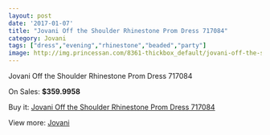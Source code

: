 ```yaml
---
layout: post
date: '2017-01-07'
title: "Jovani Off the Shoulder Rhinestone Prom Dress 717084"
category: Jovani
tags: ["dress","evening","rhinestone","beaded","party"]
image: http://img.princessan.com/8361-thickbox_default/jovani-off-the-shoulder-rhinestone-prom-dress-717084.jpg
---
```

Jovani Off the Shoulder Rhinestone Prom Dress 717084

On Sales: **$359.9958**
<a href="https://www.princessan.com/en/jovani/3688-jovani-off-the-shoulder-rhinestone-prom-dress-717084.html"><amp-img layout="responsive" width="600" height="600" src="//img.princessan.com/8361-thickbox_default/jovani-off-the-shoulder-rhinestone-prom-dress-717084.jpg" alt="Jovani Off the Shoulder Rhinestone Prom Dress 717084 0" /></a>
<a href="https://www.princessan.com/en/jovani/3688-jovani-off-the-shoulder-rhinestone-prom-dress-717084.html"><amp-img layout="responsive" width="600" height="600" src="//img.princessan.com/8362-thickbox_default/jovani-off-the-shoulder-rhinestone-prom-dress-717084.jpg" alt="Jovani Off the Shoulder Rhinestone Prom Dress 717084 1" /></a>

Buy it: [Jovani Off the Shoulder Rhinestone Prom Dress 717084](https://www.princessan.com/en/jovani/3688-jovani-off-the-shoulder-rhinestone-prom-dress-717084.html "Jovani Off the Shoulder Rhinestone Prom Dress 717084")

View more: [Jovani](https://www.princessan.com/en/26-jovani "Jovani")